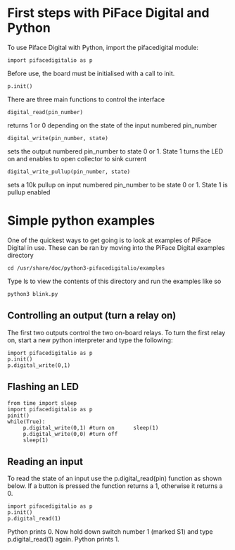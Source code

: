 #  First steps with PiFace Digital and Python
To use Piface Digital with Python, import the pifacedigital module:
```
import pifacedigitalio as p
```
Before use, the board must be initialised with a call to init.
```
p.init()
```
There are three main functions to control the interface

```
digital_read(pin_number)
```
returns 1 or 0 depending on the state of the input numbered pin_number
```
digital_write(pin_number, state)
```
sets the output numbered pin_number to state 0 or 1. State 1 turns the LED on and enables to open collector to sink current
```
digital_write_pullup(pin_number, state)
```
sets a 10k pullup on input numbered pin_number to be state 0 or 1. State 1 is pullup enabled

# Simple python examples
One of the quickest ways to get going is to look at examples of PiFace Digital in use. These can be ran by moving into the PiFace Digital examples directory
```
cd /usr/share/doc/python3-pifacedigitalio/examples
```
Type ls to view the contents of this directory and run the examples like so
```
python3 blink.py
```

##  Controlling an output (turn a relay on)
The first two outputs control the two on-board relays. To turn the first relay on, start a new python interpreter and type the following:

```
import pifacedigitalio as p
p.init()
p.digital_write(0,1)
```

##  Flashing an LED
```
from time import sleep
import pifacedigitalio as p
pinit()
while(True):
     p.digital_write(0,1) #turn on      sleep(1)
     p.digital_write(0,0) #turn off
     sleep(1)
```
##  Reading an input
To read the state of an input use the p.digital_read(pin) function as shown below. If a button is pressed the function returns a 1, otherwise it returns a 0.
```
import pifacedigitalio as p
p.init()
p.digital_read(1)
```
Python prints 0.
Now hold down switch number 1 (marked S1) and type p.digital_read(1) again.
Python prints 1.